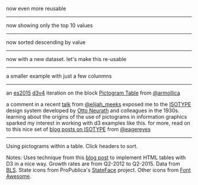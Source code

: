now even more reusable

---

now showing only the top 10 values

---

now sorted descending by value

---

now with a new dataset.  let's make this re-usable

---

a smaller example with just a few colunmns

---

an [es2015](https://babeljs.io/learn-es2015/) [d3v4](https://github.com/d3/d3/blob/master/CHANGES.md) iteration on the block [Pictogram Table](https://bl.ocks.org/armollica/e4fbd694c02629251b6f) from [@armollica](https://twitter.com/armollica)

a comment in a recent [talk](https://www.meetup.com/Bay-Area-d3-User-Group/events/237644015/) from [@elijah_meeks](https://twitter.com/elijah_meeks) exposed me to the [ISOTYPE](https://en.wikipedia.org/wiki/Isotype_(picture_language)) design system developed by [Otto Neurath](https://en.wikipedia.org/wiki/Otto_Neurath) and colleagues in the 1930s.  learning about the origins of the use of pictograms in information graphics sparked my interest in working with d3 examples like this. for more, read on to this nice set of [blog posts on ISOTYPE](https://eagereyes.org/?s=isotype) from [@eagereyes](https://twitter.com/eagereyes)


---

Using pictograms within a table. Click headers to sort.

Notes:
Uses technique from this [blog post](https://vis4.net/blog/posts/making-html-tables-in-d3-doesnt-need-to-be-a-pain/)
to implement HTML tables with D3 in a nice way. Growth rates are from Q2-2012 to Q2-2015.
Data from [BLS](http://www.bls.gov/cew/).
State icons from ProPublica's [StateFace](https://propublica.github.io/stateface/) project. Other icons from [Font Awesome](https://fortawesome.github.io/Font-Awesome/).
